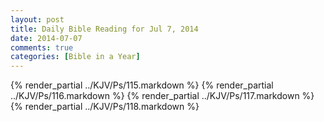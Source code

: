 ```yaml
---
layout: post
title: Daily Bible Reading for Jul 7, 2014
date: 2014-07-07
comments: true
categories: [Bible in a Year]
---
```

{% render_partial ../KJV/Ps/115.markdown %}
{% render_partial ../KJV/Ps/116.markdown %}
{% render_partial ../KJV/Ps/117.markdown %}
{% render_partial ../KJV/Ps/118.markdown %}
